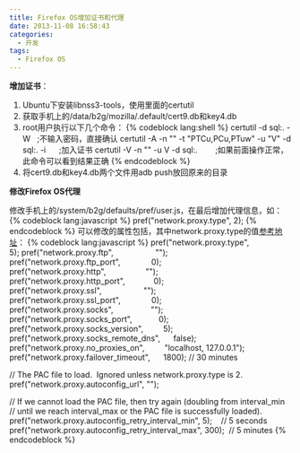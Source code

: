 ```yaml
---
title: Firefox OS增加证书和代理
date: 2013-11-08 16:58:43
categories:
  - 开发
tags:
  - Firefox OS
---
```

**增加证书**：

1. Ubuntu下安装libnss3-tools，使用里面的certutil
2. 获取手机上的/data/b2g/mozilla/<RANDOMSTRING>.default/cert9.db和key4.db
3. root用户执行以下几个命令：
{% codeblock lang:shell %}
certutil -d sql:. -W   ;不输入密码，直接确认
certutil -A -n "<CAName>" -t "PTCu,PCu,PTuw" -u "V" -d sql:. -i <CAFile>     ;加入证书
certutil -V -n "<CAName>" -u V -d sql:.        ;如果前面操作正常，此命令可以看到结果正确
{% endcodeblock %}
4. 将cert9.db和key4.db两个文件用adb push放回原来的目录

**修改Firefox OS代理**

修改手机上的/system/b2g/defaults/pref/user.js，在最后增加代理信息，如：
{% codeblock lang:javascript %}
pref("network.proxy.type", 2);
{% endcodeblock %}
可以修改的属性包括，其中network.proxy.type的值[参考地址](http://kb.mozillazine.org/Network.proxy.type)：
{% codeblock lang:javascript %}
pref("network.proxy.type",                  5);
pref("network.proxy.ftp",                   "");
pref("network.proxy.ftp_port",              0);
pref("network.proxy.http",                  "");
pref("network.proxy.http_port",             0);
pref("network.proxy.ssl",                   "");
pref("network.proxy.ssl_port",              0);
pref("network.proxy.socks",                 "");
pref("network.proxy.socks_port",            0);
pref("network.proxy.socks_version",         5);
pref("network.proxy.socks_remote_dns",      false);
pref("network.proxy.no_proxies_on",         "localhost, 127.0.0.1");
pref("network.proxy.failover_timeout",      1800); // 30 minutes

// The PAC file to load.  Ignored unless network.proxy.type is 2.
pref("network.proxy.autoconfig_url", "");

// If we cannot load the PAC file, then try again (doubling from interval_min
// until we reach interval_max or the PAC file is successfully loaded).
pref("network.proxy.autoconfig_retry_interval_min", 5);    // 5 seconds
pref("network.proxy.autoconfig_retry_interval_max", 300);  // 5 minutes
{% endcodeblock %}
